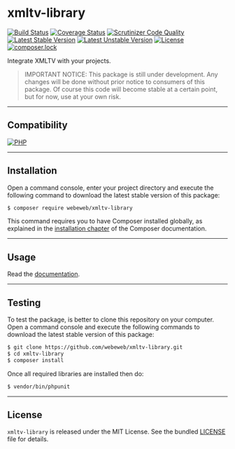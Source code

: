 xmltv-library
=============

[![Build Status](https://img.shields.io/travis/com/webeweb/xmltv-library/master.svg?style=flat-square)](https://travis-ci.com/webeweb/xmltv-library)
[![Coverage Status](https://img.shields.io/coveralls/webeweb/xmltv-library/master.svg?style=flat-square)](https://coveralls.io/github/webeweb/xmltv-library?branch=master)
[![Scrutinizer Code Quality](https://img.shields.io/scrutinizer/quality/g/webeweb/xmltv-library/master.svg?style=flat-square)](https://scrutinizer-ci.com/g/webeweb/xmltv-library/?branch=master)
[![Latest Stable Version](https://img.shields.io/packagist/v/webeweb/xmltv-library.svg?style=flat-square)](https://packagist.org/packages/webeweb/xmltv-library)
[![Latest Unstable Version](https://img.shields.io/packagist/vpre/webeweb/xmltv-library.svg?style=flat-square)](https://packagist.org/packages/webeweb/xmltv-library)
[![License](https://img.shields.io/packagist/l/webeweb/xmltv-library.svg?style=flat-square)](https://packagist.org/packages/webeweb/xmltv-library)
[![composer.lock](https://img.shields.io/badge/.lock-uncommited-important.svg?style=flat-square)](https://packagist.org/packages/webeweb/xmltv-library)

Integrate XMLTV with your projects.

> IMPORTANT NOTICE: This package is still under development. Any changes will be
> done without prior notice to consumers of this package. Of course this code
> will become stable at a certain point, but for now, use at your own risk.

---

## Compatibility

[![PHP](https://img.shields.io/packagist/php-v/webeweb/xmltv-library.svg?style=flat-square)](http://php.net)

---

## Installation

Open a command console, enter your project directory and execute the following
command to download the latest stable version of this package:

```bash
$ composer require webeweb/xmltv-library
```

This command requires you to have Composer installed globally, as explained in
the [installation chapter](https://getcomposer.org/doc/00-intro.md) of the
Composer documentation.

---

## Usage

Read the [documentation](doc/index.md).

---

## Testing

To test the package, is better to clone this repository on your computer.
Open a command console and execute the following commands to download the latest
stable version of this package:

```bash
$ git clone https://github.com/webeweb/xmltv-library.git
$ cd xmltv-library
$ composer install
```

Once all required libraries are installed then do:

```bash
$ vendor/bin/phpunit
```

---

## License

`xmltv-library` is released under the MIT License. See the bundled [LICENSE](LICENSE)
file for details.
